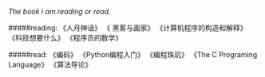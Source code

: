 _The book i am reading or read._

#####reading:
    《人月神话》
    《 黑客与画家》
    《计算机程序的构造和解释》
    《科技想要什么》
    《程序员的数学》

#####read:
    《编码》
    《Python编程入门》
    《编程珠玑》
    《The C Programing Language》
    《算法导论》
